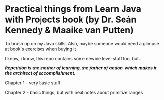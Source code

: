 # Practical things from Learn Java with Projects book (by  Dr. Seán Kennedy & Maaike van Putten)

To brush up on my Java skills. Also, maybe someone would need a glimpse at book's exercises when buying it

I know, i know, this repo contains some newbie level stuff too, but...

***Repetition is the mother of learning, the father of action, which makes it the architect of accomplishment.***

Chapter 1 - very basic stuff

Chapter 2 - basic things, but with neat notes about primitive ranges
